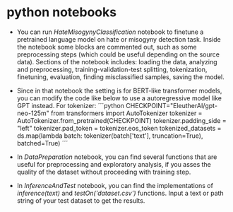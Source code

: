  # python notebooks
 
 * You can run *HateMisogynyClassification* notebook to finetune a pretrained language model on hate or misogyny detection task. Inside the notebook some blocks are commented out, such as some preprocessing steps (which could be useful depending on the source data). Sections of the notebook includes: loading the data, analyzing and preprocessing, training-validation-test splitting, tokenization, finetuning, evaluation, finding misclassified samples, saving the model.
 * Since in that notebook the setting is for BERT-like transformer models, you can modify the code like below to use a autoregressive model like GPT instead. For tokenizer:
   ´´´python
   CHECKPOINT="EleutherAI/gpt-neo-125m"
   from transformers import AutoTokenizer
   tokenizer = AutoTokenizer.from_pretrained(CHECKPOINT)
   tokenizer.padding_side = "left"
   tokenizer.pad_token = tokenizer.eos_token
   tokenized_datasets = ds.map(lambda batch: tokenizer(batch['text'], truncation=True), batched=True)
   ´´´
   
 * In *DataPreparation* notebook, you can find several functions that are useful for preprocessing and exploratory analysis, if you asses the quality of the dataset without proceeding with training step.
   
 * In *InferenceAndTest* notebook, you can find the implementations of *inference(text)* and *testOn('dataset.csv')* functions. Input a text or path string of your test dataset to get the results. 
